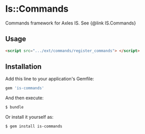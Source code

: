 # Is::Commands
Commands framework for Axles IS. See {@link IS.Commands}

## Usage
```html
<script src=".../ext/commands/register_commands"> </script>
```

## Installation
Add this line to your application's Gemfile:

```ruby
gem 'is-commands'
```

And then execute:
```bash
$ bundle
```

Or install it yourself as:
```bash
$ gem install is-commands
```
